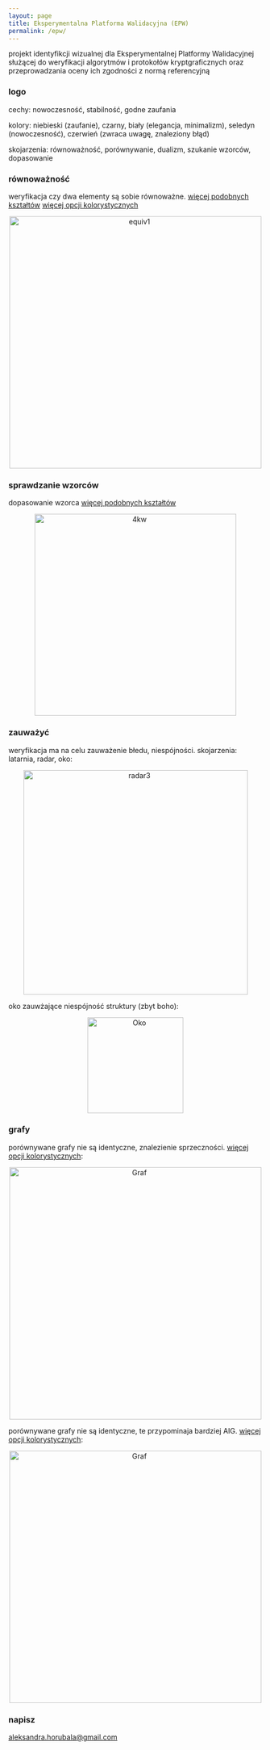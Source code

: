 ```yaml
---
layout: page
title: Eksperymentalna Platforma Walidacyjna (EPW)
permalink: /epw/
---
```


projekt identyfikcji wizualnej dla Eksperymentalnej Platformy Walidacyjnej służącej do weryfikacji
algorytmów i protokołów kryptgraficznych oraz przeprowadzania oceny ich zgodności z normą referencyjną

### logo

cechy: nowoczesność, stabilność, godne zaufania

kolory: niebieski (zaufanie), czarny, biały (elegancja, minimalizm), seledyn (nowoczesność), czerwień (zwraca uwagę, znaleziony błąd)

skojarzenia: równoważność, porównywanie, dualizm, szukanie wzorców, dopasowanie

### równoważność

weryfikacja czy dwa elementy są sobie równoważne. [więcej podobnych kształtów](https://keipie.github.io/epw_iff/)
[więcej opcji kolorystycznych](https://keipie.github.io/epw_iff_kolor/)

<div style="text-align:center"><img src="{{ site.baseurl }}/images/epw/iff_epw_a.png" onclick="toggle()" alt="equiv1" style="width: 500px;"/></div>

### sprawdzanie wzorców

dopasowanie wzorca [więcej podobnych kształtów](https://keipie.github.io/epw_fit/)

<div style="text-align:center"><img src="{{ site.baseurl }}/images/epw/dopasuj_a.png" onclick="toggle()" alt="4kw" style="width: 400px;"/></div>


### zauważyć

weryfikacja ma na celu zauważenie błedu, niespójności. skojarzenia: latarnia, radar, oko:

<div style="text-align:center"><img src="{{ site.baseurl }}/images/epw/eye_rowne.png" onclick="toggle()" alt="radar3" style="width: 445px;"/></div>

<!--- <div style="text-align:center"><img src="{{ site.baseurl }}/images/epw/radar_2.png" onclick="toggle()" alt="radar2" style="width: 400px;"/></div> --->

oko zauwżające niespójność struktury (zbyt boho):

<div style="text-align:center"><img src="{{ site.baseurl }}/images/epw/oko.jpg" onclick="toggle()" alt="Oko" style="width: 190px;"/></div>

### grafy

porównywane grafy nie są identyczne, znalezienie sprzeczności. [więcej opcji kolorystycznych](https://keipie.github.io/epw_grafy/):

<div style="text-align:center"><img src="{{ site.baseurl }}/images/epw/grafX_a.png" onclick="toggle()" alt="Graf" style="width: 500px;"/></div>
<!--- <div style="text-align:center"><img src="{{ site.baseurl }}/images/epw/l_x_graf.png" onclick="toggle()" alt="lxGraf" style="width: 200px;"/></div>
# <div style="text-align:center"><img src="{{ site.baseurl }}/images/epw/w_graf.png" onclick="toggle()" alt="wGraf" style="width: 200px;"/></div>
# <div style="text-align:center"><img src="{{ site.baseurl }}/images/epw/tri_graf.png" onclick="toggle()" alt="triGraf" style="width: 200px;"/></div> --->

porównywane grafy nie są identyczne, te przypominaja bardziej AIG. [więcej opcji kolorystycznych](https://keipie.github.io/epw_aig/):

<div style="text-align:center"><img src="{{ site.baseurl }}/images/epw/kolor5_b.png" onclick="toggle()" alt="Graf" style="width: 500px;"/></div>

### napisz

[aleksandra.horubala@gmail.com](mailto:aleksandra.horubala@gmail.com)
